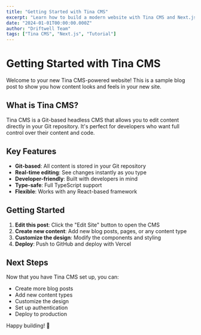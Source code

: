```yaml
---
title: "Getting Started with Tina CMS"
excerpt: "Learn how to build a modern website with Tina CMS and Next.js"
date: "2024-01-01T00:00:00.000Z"
author: "Driftwell Team"
tags: ["Tina CMS", "Next.js", "Tutorial"]
---
```


# Getting Started with Tina CMS

Welcome to your new Tina CMS-powered website! This is a sample blog post to show you how content looks and feels in your new site.

## What is Tina CMS?

Tina CMS is a Git-based headless CMS that allows you to edit content directly in your Git repository. It's perfect for developers who want full control over their content and code.

## Key Features

- **Git-based**: All content is stored in your Git repository
- **Real-time editing**: See changes instantly as you type
- **Developer-friendly**: Built with developers in mind
- **Type-safe**: Full TypeScript support
- **Flexible**: Works with any React-based framework

## Getting Started

1. **Edit this post**: Click the "Edit Site" button to open the CMS
2. **Create new content**: Add new blog posts, pages, or any content type
3. **Customize the design**: Modify the components and styling
4. **Deploy**: Push to GitHub and deploy with Vercel

## Next Steps

Now that you have Tina CMS set up, you can:

- Create more blog posts
- Add new content types
- Customize the design
- Set up authentication
- Deploy to production

Happy building! 🚀
